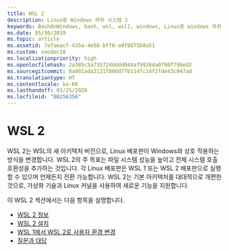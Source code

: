```yaml
---
title: WSL 2
description: Linux용 Windows 하위 시스템 2
keywords: BashOnWindows, bash, wsl, wsl2, windows, Linux용 windows 하위 시스템, windowssubsystem, ubuntu, debian, suse, windows 10, 설치
ms.date: 05/30/2019
ms.topic: article
ms.assetid: 7afaeacf-435a-4e58-bff0-a9f0d75b8a51
ms.custom: seodec18
ms.localizationpriority: high
ms.openlocfilehash: 2a385c5a73572ddddd044af99264a0f98f79be92
ms.sourcegitcommit: 0a001ada2131f80dd77b114fc14f2fde43c947ad
ms.translationtype: HT
ms.contentlocale: ko-KR
ms.lasthandoff: 03/25/2020
ms.locfileid: "80256356"
---
```

# <a name="wsl-2"></a>WSL 2

WSL 2는 WSL의 새 아키텍처 버전으로, Linux 배포판이 Windows와 상호 작용하는 방식을 변경합니다. WSL 2의 주 목표는 파일 시스템 성능을 높이고 전체 시스템 호출 호환성을 추가하는 것입니다. 각 Linux 배포판은 WSL 1 또는 WSL 2 배포판으로 실행할 수 있으며 언제든지 전환 가능합니다. WSL 2는 기본 아키텍처를 대대적으로 개편한 것으로, 가상화 기술과 Linux 커널을 사용하여 새로운 기능을 지원합니다.

이 WSL 2 섹션에서는 다음 항목을 설명합니다.

* [WSL 2 정보](./wsl2-about.md)
* [WSL 2 설치](./wsl2-install.md)
* [WSL 1에서 WSL 2로 사용자 환경 변경](./wsl2-ux-changes.md)
* [질문과 대답](./wsl2-faq.md)
